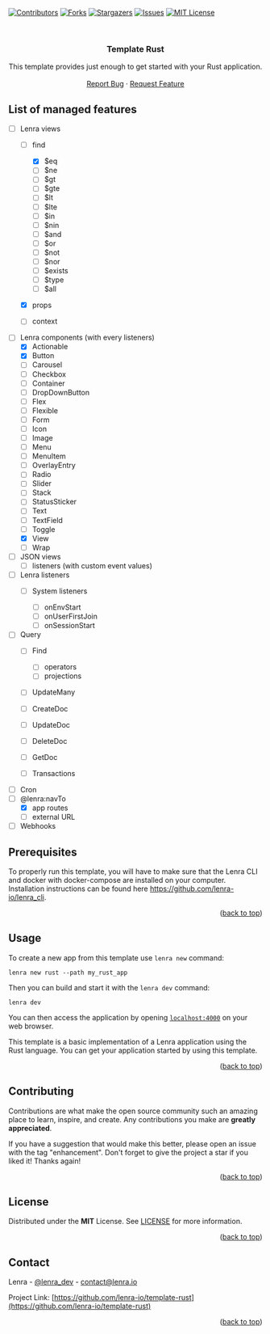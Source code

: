 <div id="top"></div>
<!--
*** This README was created with https://github.com/othneildrew/Best-README-Template
-->

<!-- PROJECT SHIELDS -->

[![Contributors][contributors-shield]][contributors-url]
[![Forks][forks-shield]][forks-url]
[![Stargazers][stars-shield]][stars-url]
[![Issues][issues-shield]][issues-url]
[![MIT License][license-shield]][license-url]

<!-- PROJECT LOGO -->

<br />
<div align="center">

<h3 align="center">Template Rust</h3>

<p align="center">
    This template provides just enough to get started with your Rust application.
    <br />
    <br />
    <a href="https://github.com/lenra-io/template-rust/issues">Report Bug</a>
    ·
    <a href="https://github.com/lenra-io/template-rust/issues">Request Feature</a>
  </p>
</div>

## List of managed features

- [ ] Lenra views
  - [ ] find

    - [X] $eq
    - [ ] $ne
    - [ ] $gt
    - [ ] $gte
    - [ ] $lt
    - [ ] $lte
    - [ ] $in
    - [ ] $nin
    - [ ] $and
    - [ ] $or
    - [ ] $not
    - [ ] $nor
    - [ ] $exists
    - [ ] $type
    - [ ] $all
  - [X] props
  - [ ] context
- [ ] Lenra components (with every listeners)
  - [X] Actionable
  - [X] Button
  - [ ] Carousel
  - [ ] Checkbox
  - [ ] Container
  - [ ] DropDownButton
  - [ ] Flex
  - [ ] Flexible
  - [ ] Form
  - [ ] Icon
  - [ ] Image
  - [ ] Menu
  - [ ] MenuItem
  - [ ] OverlayEntry
  - [ ] Radio
  - [ ] Slider
  - [ ] Stack
  - [ ] StatusSticker
  - [ ] Text
  - [ ] TextField
  - [ ] Toggle
  - [X] View
  - [ ] Wrap
- [ ] JSON views
  - [ ] listeners (with custom event values)
- [ ] Lenra listeners
  - [ ] System listeners

    - [ ] onEnvStart
    - [ ] onUserFirstJoin
    - [ ] onSessionStart

    <!-- - [ ] onSessionStop
    - [ ] onUserLeave
    - [ ] onEnvStop -->
- [ ] Query
  - [ ] Find

    - [ ] operators
    - [ ] projections

    <!-- - [ ] options -->
  - [ ] UpdateMany
  - [ ] CreateDoc
  - [ ] UpdateDoc
  - [ ] DeleteDoc
  - [ ] GetDoc
  - [ ] Transactions
- [ ] Cron
- [ ] @lenra:navTo
  - [X] app routes
  - [ ] external URL
- [ ] Webhooks

<!-- GETTING STARTED -->

## Prerequisites

To properly run this template, you will have to make sure that the Lenra CLI and docker with docker-compose are installed on your computer.
Installation instructions can be found here https://github.com/lenra-io/lenra_cli.

<p align="right">(<a href="#top">back to top</a>)</p>

<!-- USAGE EXAMPLES -->

## Usage

To create a new app from this template use `lenra new` command:

```console
lenra new rust --path my_rust_app
```

Then you can build and start it with the `lenra dev` command:

```console
lenra dev
```

You can then access the application by opening [`localhost:4000`](http://localhost:4000) on your web browser.

This template is a basic implementation of a Lenra application using the Rust language. You can get your application started by using this template.

<p align="right">(<a href="#top">back to top</a>)</p>

<!-- CONTRIBUTING -->

## Contributing

Contributions are what make the open source community such an amazing place to learn, inspire, and create. Any contributions you make are **greatly appreciated**.

If you have a suggestion that would make this better, please open an issue with the tag "enhancement".
Don't forget to give the project a star if you liked it! Thanks again!

<p align="right">(<a href="#top">back to top</a>)</p>

<!-- LICENSE -->

## License

Distributed under the **MIT** License. See [LICENSE](./LICENSE) for more information.

<p align="right">(<a href="#top">back to top</a>)</p>

<!-- CONTACT -->

## Contact

Lenra - [@lenra_dev](https://twitter.com/lenra_dev) - contact@lenra.io

Project Link: [https://github.com/lenra-io/template-rust](https://github.com/lenra-io/template-rust)

<p align="right">(<a href="#top">back to top</a>)</p>

<!-- MARKDOWN LINKS & IMAGES -->

<!-- https://www.markdownguide.org/basic-syntax/#reference-style-links -->

[contributors-shield]: https://img.shields.io/github/contributors/lenra-io/template-rust.svg?style=for-the-badge
[contributors-url]: https://github.com/lenra-io/template-rust/graphs/contributors
[forks-shield]: https://img.shields.io/github/forks/lenra-io/template-rust.svg?style=for-the-badge
[forks-url]: https://github.com/lenra-io/template-rust/network/members
[stars-shield]: https://img.shields.io/github/stars/lenra-io/template-rust.svg?style=for-the-badge
[stars-url]: https://github.com/lenra-io/template-rust/stargazers
[issues-shield]: https://img.shields.io/github/issues/lenra-io/template-rust.svg?style=for-the-badge
[issues-url]: https://github.com/lenra-io/template-rust/issues
[license-shield]: https://img.shields.io/github/license/lenra-io/template-rust.svg?style=for-the-badge
[license-url]: https://github.com/lenra-io/template-rust/blob/master/LICENSE
